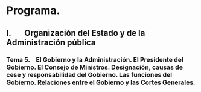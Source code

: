 # Programa.

## **I.       Organización del Estado y de la Administración pública**
### **Tema 5.**    El Gobierno y la Administración. El Presidente del Gobierno. El Consejo de Ministros. Designación, causas de cese y responsabilidad del Gobierno. Las funciones del Gobierno. Relaciones entre el Gobierno y las Cortes Generales.